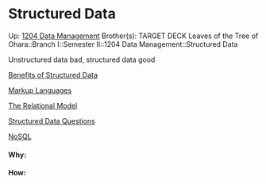 # Structured Data

Up: [1204 Data Management](1204_data_management)
Brother(s):
TARGET DECK
Leaves of the Tree of Ohara::Branch I::Semester II::1204 Data Management::Structured Data

Unstructured data bad, structured data good

[Benefits of Structured Data](benefits_of_structured_data)

[Markup Languages](markup_languages)

[The Relational Model](the_relational_model)

[Structured Data Questions](structured_data_questions)

[NoSQL](nosql)





























#### Why:
#### How:









